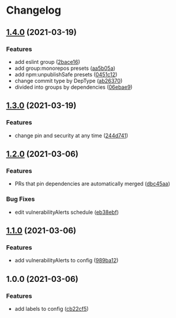 # Changelog

## [1.4.0](https://www.github.com/mnao305/renovate-config/compare/v1.3.0...v1.4.0) (2021-03-19)


### Features

* add eslint group ([2bace16](https://www.github.com/mnao305/renovate-config/commit/2bace16df8105903d6c3185c335ce62351a5ea86))
* add group:monorepos presets ([aa5b05a](https://www.github.com/mnao305/renovate-config/commit/aa5b05ad35997a1ab39a489085bc48d0ca714891))
* add npm:unpublishSafe presets ([0451c12](https://www.github.com/mnao305/renovate-config/commit/0451c12e691c4f42bd07c0a8959ba0a622c3789e))
* change commit type by DepType ([ab26370](https://www.github.com/mnao305/renovate-config/commit/ab263705fdcb7526c853aa1a348b8aedd22e41cb))
* divided into groups by dependencies ([06ebae9](https://www.github.com/mnao305/renovate-config/commit/06ebae9721e59cdd34a3a2cd6caa2310e07e0849))

## [1.3.0](https://www.github.com/mnao305/renovate-config/compare/v1.2.0...v1.3.0) (2021-03-19)


### Features

* change pin and security at any time ([244d741](https://www.github.com/mnao305/renovate-config/commit/244d7412b2ef6e44e7650a16ff1f301ccce00d6c))

## [1.2.0](https://www.github.com/mnao305/renovate-config/compare/v1.1.0...v1.2.0) (2021-03-06)


### Features

* PRs that pin dependencies are automatically merged ([dbc45aa](https://www.github.com/mnao305/renovate-config/commit/dbc45aaad66967d260c294b38d3a9834130d4b52))


### Bug Fixes

* edit vulnerabilityAlerts schedule ([eb38ebf](https://www.github.com/mnao305/renovate-config/commit/eb38ebf4bbdd303e5fbe71502cfdcb7474c1f678))

## [1.1.0](https://www.github.com/mnao305/renovate-config/compare/v1.0.0...v1.1.0) (2021-03-06)


### Features

* add vulnerabilityAlerts to config ([989ba12](https://www.github.com/mnao305/renovate-config/commit/989ba128d237516df3ccff52b4d9cb7297292df3))

## 1.0.0 (2021-03-06)


### Features

* add labels to config ([cb22cf5](https://www.github.com/mnao305/renovate-config/commit/cb22cf504362f6fcaac63ef5636edc91ccfe6914))
